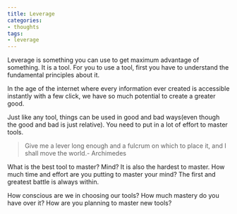 ```yaml
---
title: Leverage
categories:
- thoughts
tags:
- leverage
---
```


Leverage is something you can use to get maximum advantage of something. It is a tool. For you to use a tool, first you have to understand the fundamental principles about it.

In the age of the internet where every information ever created is accessible instantly with a few click, we have so much potential to create a greater good.

Just like any tool, things can be used in good and bad ways(even though the good and bad is just relative). You need to put in a lot of effort to master tools. 

>Give me a lever long enough and a fulcrum on which to place it, and I shall move the world.- Archimedes

What is the best tool to master? Mind? It is also the hardest to master. How much time and effort are you putting to master your mind? The first and greatest battle is always within.

How conscious are we in choosing our tools? How much mastery do you have over it? How are you planning to master new tools?
